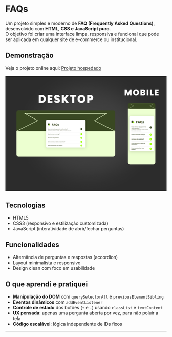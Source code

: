 # FAQs

Um projeto simples e moderno de **FAQ (Frequently Asked Questions)**, desenvolvido com **HTML, CSS e JavaScript puro**.  
O objetivo foi criar uma interface limpa, responsiva e funcional que pode ser aplicada em qualquer site de e-commerce ou institucional.

## Demonstração
Veja o projeto online aqui: <a href="https://frequently-asked-questionss.netlify.app/" target="_blank">Projeto hospedado</a>
 <br><br>
<img src="img/preview.png" alt="Preview do projeto" width="600" />

## Tecnologias
- HTML5
- CSS3 (responsivo e estilização customizada)
- JavaScript (interatividade de abrir/fechar perguntas)

## Funcionalidades
- Alternância de perguntas e respostas (accordion)
- Layout minimalista e responsivo
- Design clean com foco em usabilidade

## O que aprendi e pratiquei
- **Manipulação do DOM** com `querySelectorAll` e `previousElementSibling`
- **Eventos dinâmicos** com `addEventListener`
- **Controle de estado** dos botões (`+` e `-`) usando `classList` e `textContent`
- **UX pensada**: apenas uma pergunta aberta por vez, para não poluir a tela
- **Código escalável**: lógica independente de IDs fixos


---
